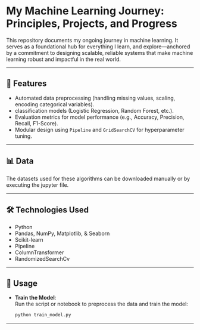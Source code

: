 # My Machine Learning Journey: Principles, Projects, and Progress

This repository documents my ongoing journey in machine learning. It serves as a foundational hub for everything I learn, and explore—anchored by a commitment to designing scalable, reliable systems that make machine learning robust and impactful in the real world.  

---

## 🌟 Features

- Automated data preprocessing (handling missing values, scaling, encoding categorical variables).  
- classification models (Logistic Regression, Random Forest, etc.).  
- Evaluation metrics for model performance (e.g., Accuracy, Precision, Recall, F1-Score).  
- Modular design using `Pipeline` and `GridSearchCV` for hyperparameter tuning.

---

## 📊 Data

The datasets used for these algorithms can be downloaded manually or by executing the jupyter file.

---

## 🛠️ Technologies Used

- Python
- Pandas, NumPy, Matplotlib, & Seaborn
- Scikit-learn
- Pipeline
- ColumnTransformer
- RandomizedSearchCv

---

## 🚀 Usage

- **Train the Model**:  
   Run the script or notebook to preprocess the data and train the model:  
   ```bash
   python train_model.py
   ``` 

---
